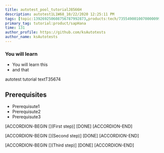 ```yaml
---
title: autotest_pool_tutorialJ8566H
description: autotest1L1W68_10/22/2020 12:25:11 PM
tags: [topic:139269250608756787992873,products:tech/73554900100700000996,tutorial:experience/advanced]
primary_tag: tutorial:product/sapHana
time: 131
author_profile: https://github.com/ksAutotests
author_name: ksAutotests
---
```

### You will learn
- You will learn this
- and that

autotest tutorial textT35674

## Prerequisites
- Prerequisute1
- Prerequisute2
- Prerequisute3

[ACCORDION-BEGIN [](First step)]
[DONE]
[ACCORDION-END]

[ACCORDION-BEGIN [](Second step)]
[DONE]
[ACCORDION-END]

[ACCORDION-BEGIN [](Third step)]
[DONE]
[ACCORDION-END]

